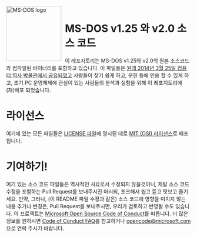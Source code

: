 <img width="150" height="150" align="left" style="float: left; margin: 0 10px 0 0;" alt="MS-DOS logo" src="https://github.com/Microsoft/MS-DOS/blob/master/msdos-logo.png">   

# MS-DOS v1.25 와 v2.0 소스 코드
이 레포지토리는 MS-DOS v1.25와 v2.0의 원본 소스코드와 컴파일된 바이너리를 포함하고 있습니다.
이 파일들은 [원래 2014년 3월 25일 컴퓨터 역사 박물관에서 공유되었고]( http://www.computerhistory.org/atchm/microsoft-ms-dos-early-source-code/) 사람들이 찾기 쉽게 하고, 문헌 등에 인용 할 수 있게 하고, 초기 PC 운영체제에 관심이 있는 사람들의 분석과 실험을 위해 이 레포지토리에 (재)배포 되었습니다.

# 라이선스
여기에 있는 모든 파일들은 [LICENSE 파일](https://github.com/Microsoft/MS-DOS/blob/master/LICENSE.md)에 명시된 데로 [MIT (OSI) 라이선스]( https://en.wikipedia.org/wiki/MIT_License)로 배포됩니다.

# 기여하기!
여기 있는 소스 코드 파일들은 역사적인 사료로서 수정되지 않을것이니, 제발 소스 코드 수정을 포함하는 Pull Request를 보내주시진 마시되, 포크해서 씹고 뜯고 맛보고 즐기세요.
만약, 그러나, (이 README 파일 수정과 같은) 소스 코드에 영향을 미치지 않는 내용 추가나 변경은, Pull Request를 보내주시면, 우리가 검토하고 반영될 수도 있습니다.
이 프로젝트는 [Microsoft Open Source Code of Conduct](https://opensource.microsoft.com/codeofconduct/)를 따릅니다. 더 많은 정보를 원하시면 [Code of Conduct FAQ](https://opensource.microsoft.com/codeofconduct/faq/)를 참고하거나 [opencode@microsoft.com](mailto:opencode@microsoft.com)으로 연락 주시기 바랍니다.
